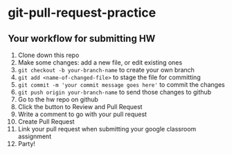 # git-pull-request-practice

## Your workflow for submitting HW
1. Clone down this repo
1. Make some changes: add a new file, or edit existing ones
1. `git checkout -b your-branch-name` to create your own branch
1. `git add <name-of-changed-file>` to stage the file for committing
1. `git commit -m 'your commit message goes here'` to commit the changes
1. `git push origin your-branch-name` to send those changes to github
1. Go to the hw repo on github
1. Click the button to Review and Pull Request
1. Write a comment to go with your pull request
1. Create Pull Request
1. Link your pull request when submitting your google classroom assignment
1. Party!
